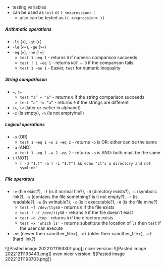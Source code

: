 - testing variables
- can be used as `test` or `[ <expression> ]`
	- also can be tested as `(( <expression> ))`

##### Arithmetic operations
- `-lt` (`<`), `-gt` (`>`)
- `-le` (`<=`), `-ge` (`>=`)
- `-eq` (`=`), `-ne` (`!=`)
	- `test 1 –eq 1`  - returns `0` if numeric comparison succeeds
	- `test ! 1 –eq 1` - returns `NOT – 0` if the comparison fails
	- `test 1 –ne 1` - Easier, `test` for numeric inequality

##### String comparisson
- `=`, `!=`
	- `test “a” = “a”`  - returns `0` if the string comparison succeeds
	- `test “a” != “a”`  - returns `0` if the strings are different
- `\>`, `\<` (later or earlier in alphabet)
- `-z` (is empty), `-n` (is not empty/null)

##### Logical operations
- `-o` (OR)
	- `test 1 –eq 1 –o 2 –eq 2`  - returns `-o` is OR: either can be the same
- `-a` (AND)
	-  `test 1 –eq 1 –a 2 –eq 2`  - returns `-a` is AND: both must be the same
- `!` (NOT)
	- `[ -d "$.T" -a ! -L "$.T"] && echo "it's a directory and not symlink"`

##### File operators
- `-e` (file exist?), `-f` (is it normal file?), `-d` (directory exists?), `-L` (symbolic link?), `-s` (contains the file something? is it not empty?), `-r` (is readable?), `-w` (is writtable?), `-x` (is it executable?), `-0` (is the file mine?)
	- `test –f /dev/ttyS0`  - returns `0` if the file exists
	- `test ! –f /dev/ttyS0` - returns `0` if the file doesn’t exist
	- `test –d /tmp`  - returns `0` if the directory exists
	- `test –x 'which ls'`  - returns substitute the location of `ls` then `test` if the user can execute
- `-nt` (newer then <another_file>), `-ot` (older then <another_file>), `-ef` (hard link?)

![[Pasted image 20221211193301.png]]
nicer version:
![[Pasted image 20221211193443.png]]
even nicer version:
![[Pasted image 20221211193703.png]]